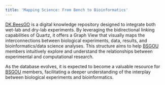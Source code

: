```yaml
---
title: 'Mapping Science: From Bench to Bioinformatics'
---
```


[DK.BeesGO](https://www.bs-gou.com/DK.BeesGO/) is a digital knowledge repository designed to integrate both wet-lab and dry-lab experiments. By leveraging the bidirectional linking capabilities of Quartz, it offers a Graph View that visually maps the interconnections between biological experiments, data, results, and bioinformatics/data science analyses. This structure aims to help [BSGOU](https://www.bs-gou.com/) members intuitively explore and understand the relationships between experimental and computational research.

As the database evolves, it is expected to become a valuable resource for [BSGOU](https://www.bs-gou.com/) members, facilitating a deeper understanding of the interplay between biological experiments and bioinformatics.